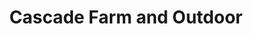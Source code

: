 ---
title: "Cascade Farm and Outdoor"
url: /springfield/cascade-farm-and-outdoor/
shop: Landwirtschaftlich
---